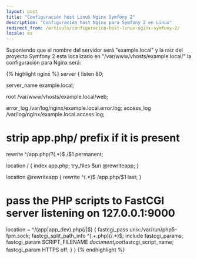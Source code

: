 ```yaml
---
layout: post
title: "Configuración host Linux Nginx Symfony 2"
description: "Configuración host Nginx para Symfony 2 en Linux"
redirect_from: /articulo/configuracion-host-linux-nginx-symfony-2/
locale: es
---
```


Suponiendo que el nombre del servidor será "example.local" y la raiz del proyecto Symfony 2 esta localizado en "/var/www/vhosts/example.local/" la configuración para Nginx será:

{% highlight nginx %}
server {
  listen 80;

  server_name example.local;

  root /var/www/vhosts/example.local/web;

  error_log /var/log/nginx/example.local.error.log;
  access_log /var/log/nginx/example.local.access.log;

  # strip app.php/ prefix if it is present
  rewrite ^/app\.php/?(.*)$ /$1 permanent;

  location / {
    index app.php;
    try_files $uri @rewriteapp;
  }

  location @rewriteapp {
    rewrite ^(.*)$ /app.php/$1 last;
  }

  # pass the PHP scripts to FastCGI server listening on 127.0.0.1:9000
  location ~ ^/(app|app_dev)\.php(/|$) {
    fastcgi_pass   unix:/var/run/php5-fpm.sock;
    fastcgi_split_path_info ^(.+\.php)(/.*)$;
    include fastcgi_params;
    fastcgi_param  SCRIPT_FILENAME    $document_root$fastcgi_script_name;
    fastcgi_param  HTTPS              off;
  }
}
{% endhighlight %}
